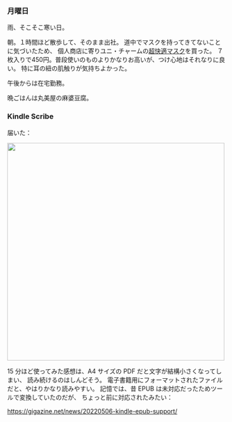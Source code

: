 ### 月曜日

雨、そこそこ寒い日。

朝。１時間ほど散歩して、そのまま出社。
道中でマスクを持ってきてないことに気づいたため、
個人商店に寄りユニ・チャームの[超快適マスク](https://jp.unicharm-mask.com/ja/products/cho-kaiteki.html)を買った。
７枚入りで450円。普段使いのものよりかなりお高いが、つけ心地はそれなりに良い。
特に耳の紐の肌触りが気持ちよかった。

午後からは在宅勤務。

晩ごはんは丸美屋の麻婆豆腐。

### Kindle Scribe 

届いた：

<img src="https://i.imgur.com/7lDcTpC.jpg" width="500">

15 分ほど使ってみた感想は、A4 サイズの PDF だと文字が結構小さくなってしまい、
読み続けるのはしんどそう。
電子書籍用にフォーマットされたファイルだと、やはりかなり読みやすい。
記憶では、昔 EPUB は未対応だったためツールで変換していたのだが、
ちょっと前に対応されたみたい：

https://gigazine.net/news/20220506-kindle-epub-support/